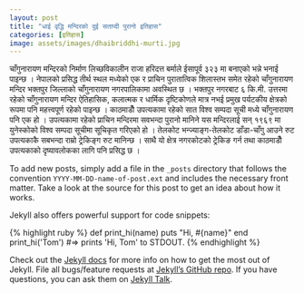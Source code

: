 ```yaml
---
layout: post
title: "धाई वृद्धि मन्दिरको दुई सताप्दी पुरानो इतिहास"
categories: [इतिहास]
image: assets/images/dhaibriddhi-murti.jpg
---
```


चाँगुनारायण मन्दिरको निर्माण लिच्छविकालीन राजा हरिदत्त बर्माले ईसापूर्व ३२३ मा बनाएको भन्ने भनाई पाइन्छ । नेपालको प्रसिद्ध तीर्थ स्थल मध्येको एक र प्राचिन पुरातात्विक शिलास्तभ समेत रहेको चाँगुनारायण मन्दिर भक्तपुर जिल्लाको चाँगुनारायण नगरपालिकामा अवस्थित छ । भक्तपुर नगरबाट ६ कि.मी. उत्तरमा रहेको चाँगुनारायण मन्दिर ऐतिहासिक, कलात्मक र धार्मिक दृष्टिकोणले मात्र नभई प्रमुख पर्यटकीय क्षेत्रको रूपमा पनि महत्त्वपूर्ण रहेको पाइन्छ । काठमाडौँ उपत्यकामा रहेको सात विश्व सम्पदा सूची मध्ये चाँगुनारायण पनि एक हो । उपत्यकामा रहेको प्राचिन मन्दिरमा सवभन्दा पुरानो मानिने यस मन्दिरलाई सन् १९६९ मा युनेस्कोको विश्व सम्पदा सूचीमा सूचिकृत गरिएको हो । तेलकोट भन्ज्याङ्ग-तेलकोट डाँडा-चाँगु आउने रुट उपत्यकाकै सबभन्दा राम्रो ट्रेकिङ्ग रुट मानिन्छ । साथै यो क्षेत्र नगरकोटको ट्रेकिङ गर्न तथा काठमाडौँ उपत्यकाको दृष्यावलोकका लागि पनि प्रसिद्ध छ ।

To add new posts, simply add a file in the `_posts` directory that follows the convention `YYYY-MM-DD-name-of-post.ext` and includes the necessary front matter. Take a look at the source for this post to get an idea about how it works.

Jekyll also offers powerful support for code snippets:

{% highlight ruby %}
def print_hi(name)
puts "Hi, #{name}"
end
print_hi('Tom')
#=> prints 'Hi, Tom' to STDOUT.
{% endhighlight %}

Check out the [Jekyll docs][jekyll-docs] for more info on how to get the most out of Jekyll. File all bugs/feature requests at [Jekyll’s GitHub repo][jekyll-gh]. If you have questions, you can ask them on [Jekyll Talk][jekyll-talk].

[jekyll-docs]: https://jekyllrb.com/docs/home
[jekyll-gh]: https://github.com/jekyll/jekyll
[jekyll-talk]: https://talk.jekyllrb.com/
